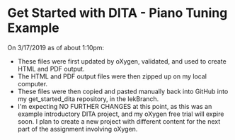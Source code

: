 # Get Started with DITA - Piano Tuning Example

On 3/17/2019 as of about 1:10pm:
- These files were first updated by oXygen, validated, and used to create HTML and PDF output.
- The HTML and PDF output files were then zipped up on my local computer.
- These files were then copied and pasted manually back into GitHub into my get_started_dita repository,
	  in the lekBranch.
- I'm expecting NO FURTHER CHANGES at this point, as this was an example introductory DITA project, and my
    oXygen free trial will expire soon. I plan to create a new project with different content
    for the next part of the assignment involving oXygen.
